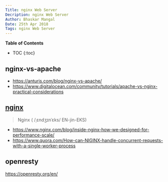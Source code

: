 ```yaml
---
Title: nginx Web Server
Decription: nginx Web Server
Author: Bhaskar Mangal
Date: 25th Apr 2018
Tags: nginx Web Server
---
```


**Table of Contents**
* TOC
{:toc}


## nginx-vs-apache
- https://anturis.com/blog/nginx-vs-apache/
- https://www.digitalocean.com/community/tutorials/apache-vs-nginx-practical-considerations

## [nginx](https://en.wikipedia.org/wiki/Nginx)
>Nginx ( /ˌɛndʒɪnˈɛks/ EN-jin-EKS)
- https://www.nginx.com/blog/inside-nginx-how-we-designed-for-performance-scale/
- https://www.quora.com/How-can-NIGINX-handle-concurrent-requests-with-a-single-worker-process

## openresty
https://openresty.org/en/
